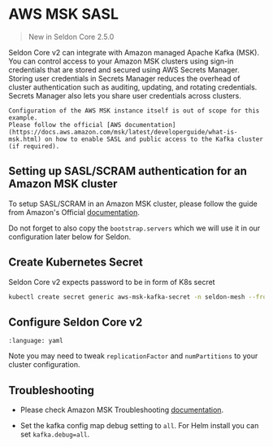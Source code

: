 # AWS MSK SASL

> New in Seldon Core 2.5.0

Seldon Core v2 can integrate with Amazon managed Apache Kafka (MSK). You can control access to your Amazon MSK clusters using sign-in credentials that are stored and secured using AWS Secrets Manager. Storing user credentials in Secrets Manager reduces the overhead of cluster authentication such as auditing, updating, and rotating credentials. Secrets Manager also lets you share user credentials across clusters.

```{Note}
Configuration of the AWS MSK instance itself is out of scope for this example.
Please follow the official [AWS documentation](https://docs.aws.amazon.com/msk/latest/developerguide/what-is-msk.html) on how to enable SASL and public access to the Kafka cluster (if required).
```

## Setting up SASL/SCRAM authentication for an Amazon MSK cluster

To setup SASL/SCRAM in an Amazon MSK cluster, please follow the guide from Amazon's Official [documentation](https://docs.aws.amazon.com/msk/latest/developerguide/msk-password.html#msk-password-tutorial).

Do not forget to also copy the `bootstrap.servers` which we will use it in our configuration later below for Seldon.

## Create Kubernetes Secret

Seldon Core v2 expects password to be in form of K8s secret
```bash
kubectl create secret generic aws-msk-kafka-secret -n seldon-mesh --from-literal password="<MSK SASL Password>"
```

## Configure Seldon Core v2

```{literalinclude} ../../../../../../k8s/samples/values-aws-msk-kafka-sasl-scram.yaml.tmpl
:language: yaml
```

Note you may need to tweak `replicationFactor` and `numPartitions` to your cluster configuration.



## Troubleshooting

- Please check Amazon MSK Troubleshooting [documentation](https://docs.aws.amazon.com/msk/latest/developerguide/troubleshooting.html).

- Set the kafka config map debug setting to `all`. For Helm install you can set `kafka.debug=all`.
